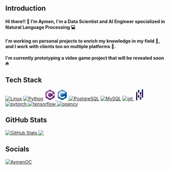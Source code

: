## Introduction
#### Hi there!! 👋 I’m Aymen, I'm a Data Scientist and AI Engineer specialized in Natural Language Processing 💻
#### I'm working on personal projects to enrich my knowledge in my field 🌱, and I work with clients too on multiple platforms 💼.
#### I'm currently prototyping a video game project that will be revealed soon 🔥
## Tech Stack 
<p align="left">
<a href="https://www.linux.org" target="_blank" rel="noreferrer"><img src="https://raw.githubusercontent.com/danielcranney/readme-generator/main/public/icons/skills/linux-colored.svg" width="34" height="34" alt="Linux" /></a> 
<a href="https://www.python.org/" target="_blank" rel="noreferrer"><img src="https://raw.githubusercontent.com/danielcranney/readme-generator/main/public/icons/skills/python-colored.svg" width="34" height="34" alt="Python" /></a>
<a href="https://www.w3schools.com/cs/" target="_blank" rel="noreferrer"> <img src="https://raw.githubusercontent.com/devicons/devicon/master/icons/csharp/csharp-original.svg" alt="csharp" width="34" height="34"/> </a>
<a href="https://www.cprogramming.com/" target="_blank" rel="noreferrer"> <img src="https://raw.githubusercontent.com/devicons/devicon/master/icons/c/c-original.svg" alt="c" width="34" height="34"/> </a> 
<a href="https://www.postgresql.org/" target="_blank" rel="noreferrer"><img src="https://raw.githubusercontent.com/danielcranney/readme-generator/main/public/icons/skills/postgresql-colored.svg" width="34" height="34" alt="PostgreSQL" /></a>
<a href="https://www.mysql.com/" target="_blank" rel="noreferrer"><img src="https://raw.githubusercontent.com/danielcranney/readme-generator/main/public/icons/skills/mysql-colored.svg" width="34" height="34" alt="MySQL" /></a>
<a href="https://git-scm.com/" target="_blank" rel="noreferrer"> <img src="https://www.vectorlogo.zone/logos/git-scm/git-scm-icon.svg" alt="git" width="34" height="34"/> </a>
<a href="https://pandas.pydata.org/" target="_blank" rel="noreferrer"> <img src="https://raw.githubusercontent.com/devicons/devicon/2ae2a900d2f041da66e950e4d48052658d850630/icons/pandas/pandas-original.svg" alt="pandas" width="34" height="34"/> </a>
<a href="https://pytorch.org/" target="_blank" rel="noreferrer"> <img src="https://www.vectorlogo.zone/logos/pytorch/pytorch-icon.svg" alt="pytorch" width="34" height="34"/> </a>
<a href="https://www.tensorflow.org" target="_blank" rel="noreferrer"> <img src="https://www.vectorlogo.zone/logos/tensorflow/tensorflow-icon.svg" alt="tensorflow" width="34" height="34"/> </a>
<a href="https://opencv.org/" target="_blank" rel="noreferrer"> <img src="https://www.vectorlogo.zone/logos/opencv/opencv-icon.svg" alt="opencv" width="34" height="34"/> </a> 
</p>

## GitHub Stats

<a href="https://github.com/AymenOC/AymenOC.git">
<img align="center" src="https://github-readme-stats-three-rho-31.vercel.app/api?username=AymenOC&hide_border=true&count_private=true&show_icons=true&theme=gotham" alt="GitHub Stats" /> </a>
<a href="https://github.com/AymenOC/AymenOC.git">
<img align="center" src="https://github-readme-stats-three-rho-31.vercel.app/api/top-langs/?username=AymenOC&hide_border=true&count_private=true&show_icons=true&theme=gotham&langs_count=3" /> </a>

## Socials

<p align="left">
<a href="https://www.linkedin.com/in/aymen-as-058228292" target="blank"><img align="center" src="https://raw.githubusercontent.com/rahuldkjain/github-profile-readme-generator/master/src/images/icons/Social/linked-in-alt.svg" alt="AymenOC" height="34" width="34" /></a>
</p>


